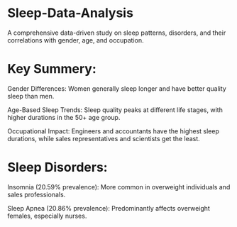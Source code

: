 # Sleep-Data-Analysis
A comprehensive data-driven study on sleep patterns, disorders, and their correlations with gender, age, and occupation.
# Key Summery:
Gender Differences: Women generally sleep longer and have better quality sleep than men.

Age-Based Sleep Trends: Sleep quality peaks at different life stages, with higher durations in the 50+ age group.

Occupational Impact: Engineers and accountants have the highest sleep durations, while sales representatives and scientists get the least.

# Sleep Disorders:

Insomnia (20.59% prevalence): More common in overweight individuals and sales professionals.

Sleep Apnea (20.86% prevalence): Predominantly affects overweight females, especially nurses.
